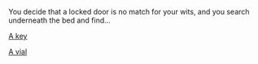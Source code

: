 You decide that a locked door is no match for your wits, and you search underneath the bed and find...  

[A key](../choice-02/take-key)  

[A vial](../choice-02/take-vial)